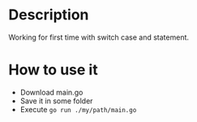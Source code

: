 # Description

Working for first time with switch case and statement.

# How to use it

* Download main.go
* Save it in some folder
* Execute `go run ./my/path/main.go`